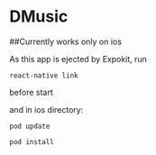 # DMusic

##Currently works only on ios

As this app is ejected by Expokit, run 

`react-native link`

before start

and in ios directory:

`pod update`
 
`pod install`
